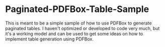 Paginated-PDFBox-Table-Sample
=============================

This is meant to be a simple sample of how to use PDFBox to generate paginated tables. I haven't optimized or developed to code very much, but it's a working model and can be used to get some ideas on how to implement table generation using PDFBox.
